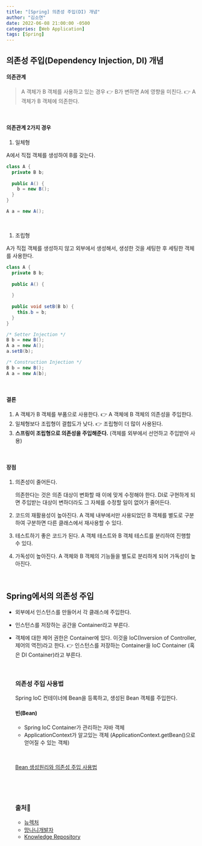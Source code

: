 ```yaml
---
title: "[Spring] 의존성 주입(DI) 개념"
author: "김소연"
date: 2022-06-08 21:00:00 -0500
categories: [Web Application]
tags: [Spring]
---
```




## 의존성 주입(Dependency Injection, DI) 개념

#### 의존관계

> A 객체가 B 객체를 사용하고 있는 경우
> 👉 B가 변하면 A에 영향을 미친다.
> 👉 A 객체가 B 객체에 의존한다.

​

#### 의존관계 2가지 경우

1. 일체형

A에서 직접 객체를 생성하여 B를 갖는다. 

```java
class A {
  private B b;
  
  public A() {
    b = new B();
  }
}
```

```java
A a = new A();
```

​

1. 조립형

A가 직접 객체를 생성하지 않고 외부에서 생성해서, 생성한 것을 세팅한 후 세팅한 객체를 사용한다.

```java
class A {
  private B b;
  
  public A() {
    
  }
  
  public void setB(B b) {
    this.b = b;
  }
}
```

```java
/* Setter Injection */
B b = new B();
A a = new A();
a.setB(b);

/* Construction Injection */
B b = new B();
A a = new A(b);
```

​

#### 결론

1. A 객체가 B 객체를 부품으로 사용한다. 👉 A 객체에 B 객체의 의존성을 주입한다.
2. 일체형보다 조립형이 결합도가 낮다.  👉 조립형이 더 많이 사용된다.
3. **스프링이 조립형으로 의존성을 주입해준다.** (객체를 외부에서 선언하고 주입받아 사용)

​

#### 장점

1. 의존성이 줄어든다.

   의존한다는 것은 의존 대상이 변화할 때 이에 맞게 수정해야 한다. DI로 구현하게 되면 주입받는 대상이 변하더라도 그 자체를 수정할 일이 없어가 줄어든다.

2. 코드의 재활용성이 높아진다.
   A 객체 내부에서만 사용되었던 B 객체를 별도로 구분하여 구분하면 다른 클래스에서 재사용할 수 있다.

3. 테스트하기 좋은 코드가 된다.
      A 객체 테스트와 B 객체 테스트를 분리하여 진행할 수 있다.

4. 가독성이 높아진다.
   A 객체와 B 객체의 기능들을 별도로 분리하게 되어 가독성이 높아진다.

​

## Spring에서의 의존성 주입

- 외부에서 인스턴스를 만들어서 각 클래스에 주입한다.

- 인스턴스를 저장하는 공간을 Container라고 부른다.

- 객체에 대한 제어 권한은 Container에 있다. 이것을 IoC(Inversion of Controller, 제어의 역전)라고 한다.
  👉 인스턴스를 저장하는 Container을 IoC Container (혹은 DI Container)라고 부른다.

  ​

  ### 의존성 주입 사용법

  Spring IoC 컨테이너에 Bean을 등록하고, 생성된 Bean 객체를 주입한다.

  #### 빈(Bean)

  - Spring IoC Container가 관리하는 자바 객체
  - ApplicationContext가 알고있는 객체 (ApplicationContext.getBean()으로 얻어질 수 있는 객체)

  ​

  [Bean 생성원리와 의존성 주입 사용법](https://km-so-yeon.github.io/posts/Web-spring-di-way/)

  ​

  ​

  ### 출처📎

  - [뉴렉처](https://www.youtube.com/watch?v=WjsDN_aFfyw)
  - [망나니개발자](https://mangkyu.tistory.com/150)
  - [Knowledge Repository](https://atoz-develop.tistory.com/entry/Spring-%EC%8A%A4%ED%94%84%EB%A7%81-%EB%B9%88Bean%EC%9D%98-%EA%B0%9C%EB%85%90%EA%B3%BC-%EC%83%9D%EC%84%B1-%EC%9B%90%EB%A6%AC)

